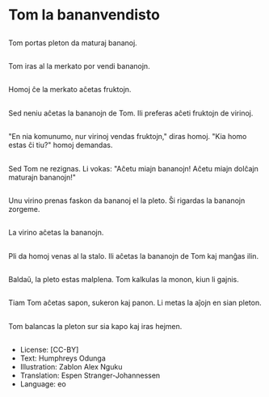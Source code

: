 # Tom la bananvendisto

##
Tom portas pleton da maturaj bananoj.

##
Tom iras al la merkato por vendi bananojn.

##
Homoj ĉe la merkato aĉetas fruktojn.

##
Sed neniu aĉetas la bananojn de Tom. Ili preferas aĉeti fruktojn de virinoj.

##
"En nia komunumo, nur virinoj vendas fruktojn," diras homoj. "Kia homo estas ĉi tiu?" homoj demandas.

##
Sed Tom ne rezignas. Li vokas: "Aĉetu miajn bananojn! Aĉetu miajn dolĉajn maturajn bananojn!"

##
Unu virino prenas faskon da bananoj el la pleto. Ŝi rigardas la bananojn zorgeme.

##
La virino aĉetas la bananojn.

##
Pli da homoj venas al la stalo. Ili aĉetas la bananojn de Tom kaj manĝas ilin.

##
Baldaŭ, la pleto estas malplena. Tom kalkulas la monon, kiun li gajnis.

##
Tiam Tom aĉetas sapon, sukeron kaj panon. Li metas la aĵojn en sian pleton.

##
Tom balancas la pleton sur sia kapo kaj iras hejmen.

##
* License: [CC-BY]
* Text: Humphreys Odunga
* Illustration: Zablon Alex Nguku
* Translation: Espen Stranger-Johannessen
* Language: eo
